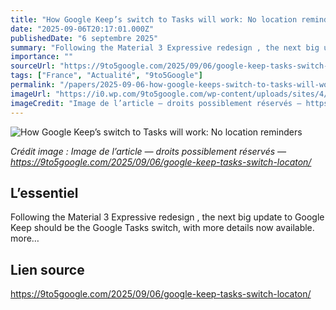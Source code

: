 ```yaml
---
title: "How Google Keep’s switch to Tasks will work: No location reminders"
date: "2025-09-06T20:17:01.000Z"
publishedDate: "6 septembre 2025"
summary: "Following the Material 3 Expressive redesign , the next big update to Google Keep should be the Google Tasks switch, with more details now available. more…"
importance: ""
sourceUrl: "https://9to5google.com/2025/09/06/google-keep-tasks-switch-locaton/"
tags: ["France", "Actualité", "9to5Google"]
permalink: "/papers/2025-09-06-how-google-keeps-switch-to-tasks-will-work-no-location-reminders"
imageUrl: "https://i0.wp.com/9to5google.com/wp-content/uploads/sites/4/2024/03/Google-Keep-widget-v2.jpg?resize=1200%2C628&quality=82&strip=all&ssl=1"
imageCredit: "Image de l’article — droits possiblement réservés — https://9to5google.com/2025/09/06/google-keep-tasks-switch-locaton/"
---
```


![How Google Keep’s switch to Tasks will work: No location reminders](https://i0.wp.com/9to5google.com/wp-content/uploads/sites/4/2024/03/Google-Keep-widget-v2.jpg?resize=1200%2C628&quality=82&strip=all&ssl=1)

*Crédit image : Image de l’article — droits possiblement réservés — https://9to5google.com/2025/09/06/google-keep-tasks-switch-locaton/*

## L’essentiel

Following the Material 3 Expressive redesign , the next big update to Google Keep should be the Google Tasks switch, with more details now available. more…

## Lien source

https://9to5google.com/2025/09/06/google-keep-tasks-switch-locaton/
